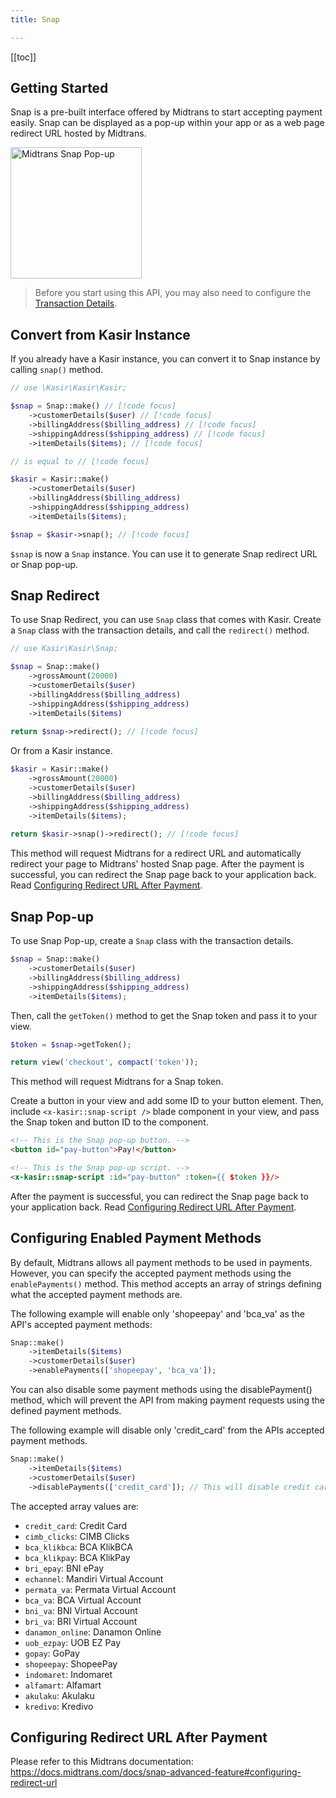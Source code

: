 ```yaml
---
title: Snap

---
```


[[toc]]

## Getting Started

Snap is a pre-built interface offered by Midtrans to start accepting payment easily. Snap can be displayed as a pop-up
within your app or as a web page redirect URL hosted by Midtrans.

<img width="210" align="center" alt="Midtrans Snap Pop-up" src="https://user-images.githubusercontent.com/36572342/212890194-36435c27-bd56-4f27-9dea-1e8812ff9ce7.png">

> Before you start using this API, you may also need to configure the [Transaction Details](transaction-details).

## Convert from Kasir Instance

If you already have a Kasir instance, you can convert it to Snap instance by calling `snap()` method.

```php
// use \Kasir\Kasir\Kasir;

$snap = Snap::make() // [!code focus]
    ->customerDetails($user) // [!code focus]
    ->billingAddress($billing_address) // [!code focus]
    ->shippingAddress($shipping_address) // [!code focus]
    ->itemDetails($items); // [!code focus]

// is equal to // [!code focus]

$kasir = Kasir::make()
    ->customerDetails($user)
    ->billingAddress($billing_address)
    ->shippingAddress($shipping_address)
    ->itemDetails($items);

$snap = $kasir->snap(); // [!code focus]
```

`$snap` is now a `Snap` instance. You can use it to generate Snap redirect URL or Snap pop-up.

## Snap Redirect

To use Snap Redirect, you can use `Snap` class that comes with Kasir. Create a `Snap` class with the transaction
details, and call the `redirect()` method.

```php
// use Kasir\Kasir\Snap;

$snap = Snap::make()
    ->grossAmount(20000)
    ->customerDetails($user)
    ->billingAddress($billing_address)
    ->shippingAddress($shipping_address)
    ->itemDetails($items)
    
return $snap->redirect(); // [!code focus]
```

Or from a Kasir instance.

```php
$kasir = Kasir::make()
    ->grossAmount(20000)
    ->customerDetails($user)
    ->billingAddress($billing_address)
    ->shippingAddress($shipping_address)
    ->itemDetails($items);
    
return $kasir->snap()->redirect(); // [!code focus]
```

This method will request Midtrans for a redirect URL and automatically redirect your page to Midtrans' hosted Snap page.
After the payment is successful, you can redirect the Snap page back to your application back.
Read [Configuring Redirect URL After Payment](#configuring-redirect-url-after-payment).

## Snap Pop-up

To use Snap Pop-up, create a `Snap` class with the transaction details.

```php
$snap = Snap::make()
    ->customerDetails($user)
    ->billingAddress($billing_address)
    ->shippingAddress($shipping_address)
    ->itemDetails($items);
```

Then, call the `getToken()` method to get the Snap token and pass it to your view.

```php
$token = $snap->getToken();

return view('checkout', compact('token'));
```

This method will request Midtrans for a Snap token.

Create a button in your view and add some ID to your button element. Then, include `<x-kasir::snap-script />` blade
component in your view, and pass the Snap token and button ID to the component.

```html
<!-- This is the Snap pop-up button. -->
<button id="pay-button">Pay!</button>

<!-- This is the Snap pop-up script. -->
<x-kasir::snap-script :id="pay-button" :token={{ $token }}/>
```

After the payment is successful, you can redirect the Snap page back to your application back. Read
[Configuring Redirect URL After Payment](#configuring-redirect-url-after-payment).

## Configuring Enabled Payment Methods

By default, Midtrans allows all payment methods to be used in payments. However, you can specify the accepted payment
methods using the `enablePayments()` method. This method accepts an array of strings defining what the accepted payment
methods are.

The following example will enable only 'shopeepay' and 'bca_va' as the API's accepted payment methods:

```php
Snap::make()
    ->itemDetails($items)
    ->customerDetails($user)
    ->enablePayments(['shopeepay', 'bca_va']);
```

You can also disable some payment methods using the disablePayment() method, which will prevent the API from making
payment requests using the defined payment methods.

The following example will disable only 'credit_card' from the APIs accepted payment methods.

```php
Snap::make()
    ->itemDetails($items)
    ->customerDetails($user)
    ->disablePayments(['credit_card']); // This will disable credit card as the payment method.
```

The accepted array values are:

- `credit_card`: Credit Card
- `cimb_clicks`: CIMB Clicks
- `bca_klikbca`: BCA KlikBCA
- `bca_klikpay`: BCA KlikPay
- `bri_epay`: BNI ePay
- `echannel`: Mandiri Virtual Account
- `permata_va`: Permata Virtual Account
- `bca_va`: BCA Virtual Account
- `bni_va`: BNI Virtual Account
- `bri_va`: BRI Virtual Account
- `danamon_online`: Danamon Online
- `uob_ezpay`: UOB EZ Pay
- `gopay`: GoPay
- `shopeepay`: ShopeePay
- `indomaret`: Indomaret
- `alfamart`: Alfamart
- `akulaku`: Akulaku
- `kredivo`: Kredivo

## Configuring Redirect URL After Payment

Please refer to this Midtrans
documentation: https://docs.midtrans.com/docs/snap-advanced-feature#configuring-redirect-url